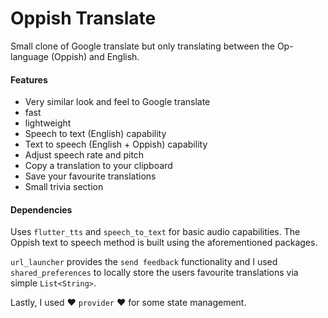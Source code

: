 # Oppish Translate
Small clone of Google translate but only translating between the Op-language (Oppish) and English. 

#### Features
-  Very similar look and feel to Google translate
-  fast
-  lightweight
-  Speech to text (English) capability
-  Text to speech (English + Oppish) capability
-  Adjust speech rate and pitch
-  Copy a translation to your clipboard
-  Save your favourite translations
-  Small trivia section

#### Dependencies
Uses `flutter_tts` and `speech_to_text` for basic audio capabilities. The Oppish text to speech method is built using the aforementioned packages.

`url_launcher` provides the `send feedback` functionality and I used `shared_preferences` to locally store the users favourite translations via simple `List<String>`. 

Lastly, I used ❤️ `provider` ❤️  for some state management. 